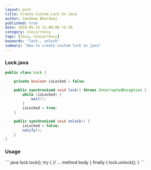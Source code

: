 ```yaml
---
layout: post
title: Create Custom Lock In Java
author: Sandeep Bhardwaj
published: true
date: 2018-05-15 12:00:00 +5:30
category: Concurrency
tags: [Java, Concurrency]
keywords: "lock , unlock"
summary: "How to create custom lock in java"
---
```


<h3>Lock.java</h3>

``` java
public class Lock {

	private boolean isLocked = false;

	public synchronized void lock() throws InterruptedException {
		while (isLocked) {
			wait();
		}
		isLocked = true;
	}

	public synchronized void unlock() {
		isLocked = false;
		notify();
	}
}
```
<h3>Usage</h3>
``` java
lock.lock();
try {
  // ... method body
} finally {
  lock.unlock();
}
```
